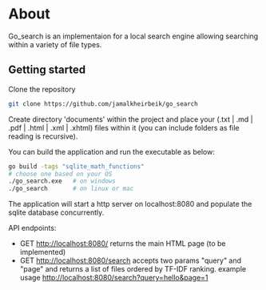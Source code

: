 # About

Go_search is an implementaion for a local search engine allowing searching within a variety of file types.

## Getting started

Clone the repository

```bash
git clone https://github.com/jamalkheirbeik/go_search
```

Create directory 'documents' within the project and place your (.txt | .md | .pdf | .html | .xml | .xhtml) files within it (you can include folders as file reading is recursive).

You can build the application and run the executable as below:

```bash
go build -tags "sqlite_math_functions"
# choose one based on your OS
./go_search.exe   # on windows
./go_search       # on linux or mac
```

The application will start a http server on localhost:8080 and populate the sqlite database concurrently.

API endpoints:

- GET <http://localhost:8080/> returns the main HTML page (to be implemented)
- GET <http://localhost:8080/search> accepts two params "query" and "page" and returns a list of files ordered by TF-IDF ranking. example usage <http://localhost:8080/search?query=hello&page=1>
